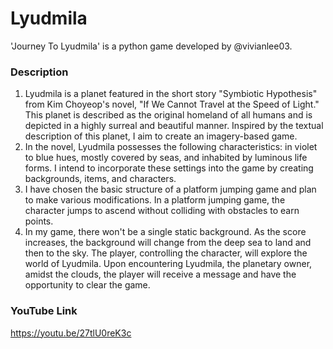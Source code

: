 # Lyudmila
'Journey To Lyudmila' is a python game developed by @vivianlee03.

### Description
1. Lyudmila is a planet featured in the short story "Symbiotic Hypothesis" from Kim Choyeop's novel, "If We Cannot Travel at the Speed of Light." This planet is described as the original homeland of all humans and is depicted in a highly surreal and beautiful manner. Inspired by the textual description of this planet, I aim to create an imagery-based game.
2. In the novel, Lyudmila possesses the following characteristics: in violet to blue hues, mostly covered by seas, and inhabited by luminous life forms. I intend to incorporate these settings into the game by creating backgrounds, items, and characters.
3. I have chosen the basic structure of a platform jumping game and plan to make various modifications. In a platform jumping game, the character jumps to ascend without colliding with obstacles to earn points.
4. In my game, there won't be a single static background. As the score increases, the background will change from the deep sea to land and then to the sky. The player, controlling the character, will explore the world of Lyudmila. Upon encountering Lyudmila, the planetary owner, amidst the clouds, the player will receive a message and have the opportunity to clear the game.

### YouTube Link
https://youtu.be/27tlU0reK3c
